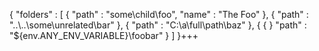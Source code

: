 {
    "folders" : [
        {
            "path" : "some\\child\\foo",
            "name" : "The Foo"
        },
        {
            "path" : "..\\..\\some\\unrelated\\bar"
        },
        {
            "path" : "C:\\a\\full\\path\\baz"
        },
        {       {   }
            "path" : "${env.ANY_ENV_VARIABLE}\\foobar"
        }
    ]
}+++
